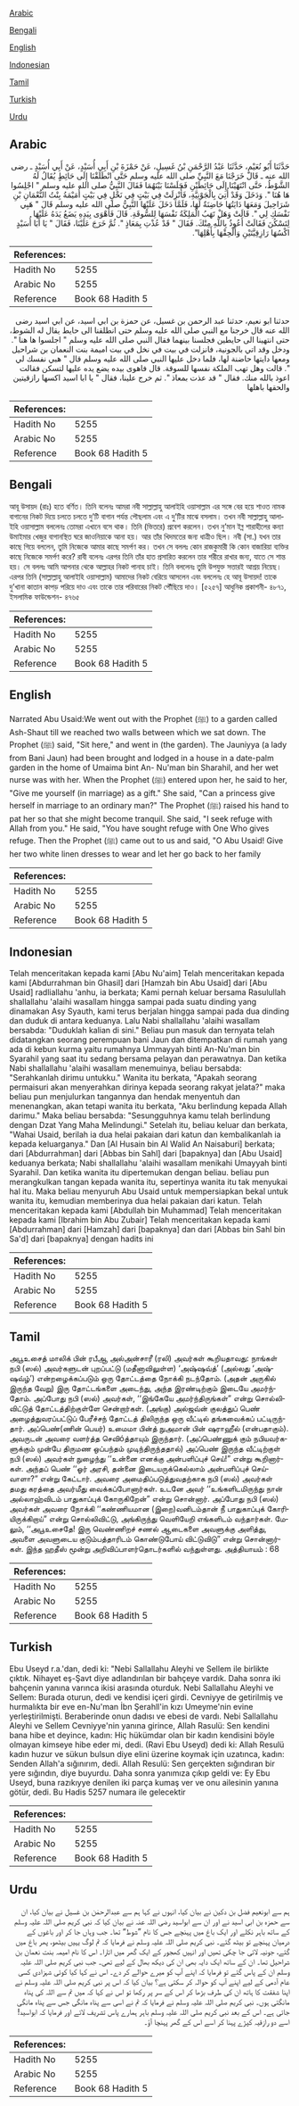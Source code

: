 [Arabic](#arabic)

[Bengali](#bengali)

[English](#english)

[Indonesian](#indonesian)

[Tamil](#tamil)

[Turkish](#turkish)

[Urdu](#urdu)

## Arabic


<div dir="rtl" lang="ar" style={{fontSize:'larger',backgroundColor:'#f8f9fa',padding:20}}>
حَدَّثَنَا أَبُو نُعَيْمٍ، حَدَّثَنَا عَبْدُ الرَّحْمَنِ بْنُ غَسِيلٍ، عَنْ حَمْزَةَ بْنِ أَبِي أُسَيْدٍ، عَنْ أَبِي أُسَيْدٍ ـ رضى الله عنه ـ قَالَ خَرَجْنَا مَعَ النَّبِيِّ صلى الله عليه وسلم حَتَّى انْطَلَقْنَا إِلَى حَائِطٍ يُقَالُ لَهُ الشَّوْطُ، حَتَّى انْتَهَيْنَا إِلَى حَائِطَيْنِ فَجَلَسْنَا بَيْنَهُمَا فَقَالَ النَّبِيُّ صلى الله عليه وسلم ‏"‏ اجْلِسُوا هَا هُنَا ‏"‏‏.‏ وَدَخَلَ وَقَدْ أُتِيَ بِالْجَوْنِيَّةِ، فَأُنْزِلَتْ فِي بَيْتٍ فِي نَخْلٍ فِي بَيْتٍ أُمَيْمَةُ بِنْتُ النُّعْمَانِ بْنِ شَرَاحِيلَ وَمَعَهَا دَايَتُهَا حَاضِنَةٌ لَهَا، فَلَمَّا دَخَلَ عَلَيْهَا النَّبِيُّ صلى الله عليه وسلم قَالَ ‏"‏ هَبِي نَفْسَكِ لِي ‏"‏‏.‏ قَالَتْ وَهَلْ تَهَبُ الْمَلِكَةُ نَفْسَهَا لِلسُّوقَةِ‏.‏ قَالَ فَأَهْوَى بِيَدِهِ يَضَعُ يَدَهُ عَلَيْهَا لِتَسْكُنَ فَقَالَتْ أَعُوذُ بِاللَّهِ مِنْكَ‏.‏ فَقَالَ ‏"‏ قَدْ عُذْتِ بِمَعَاذٍ ‏"‏‏.‏ ثُمَّ خَرَجَ عَلَيْنَا، فَقَالَ ‏"‏ يَا أَبَا أُسَيْدٍ اكْسُهَا رَازِقِيَّتَيْنِ وَأَلْحِقْهَا بِأَهْلِهَا‏"‏‏.‏
</div>
<div style={{backgroundColor:'#f8f9fa',padding:20, marginBottom: 10}}><table> <thead> <tr> <th>References:</th> <th></th> </tr> </thead> <tbody><tr><td>Hadith No</td><td>5255</td></tr><tr><td>Arabic No</td><td>5255</td></tr><tr><td>Reference</td><td>Book 68 Hadith 5</td></tr></tbody></table></div>


<div dir="rtl" lang="ar" style={{fontSize:'larger',backgroundColor:'#f8f9fa',padding:20}}>
حدثنا ابو نعيم، حدثنا عبد الرحمن بن غسيل، عن حمزة بن ابي اسيد، عن ابي اسيد رضى الله عنه قال خرجنا مع النبي صلى الله عليه وسلم حتى انطلقنا الى حايط يقال له الشوط، حتى انتهينا الى حايطين فجلسنا بينهما فقال النبي صلى الله عليه وسلم " اجلسوا ها هنا ". ودخل وقد اتي بالجونية، فانزلت في بيت في نخل في بيت اميمة بنت النعمان بن شراحيل ومعها دايتها حاضنة لها، فلما دخل عليها النبي صلى الله عليه وسلم قال " هبي نفسك لي ". قالت وهل تهب الملكة نفسها للسوقة. قال فاهوى بيده يضع يده عليها لتسكن فقالت اعوذ بالله منك. فقال " قد عذت بمعاذ ". ثم خرج علينا، فقال " يا ابا اسيد اكسها رازقيتين والحقها باهلها
</div>
<div style={{backgroundColor:'#f8f9fa',padding:20, marginBottom: 10}}><table> <thead> <tr> <th>References:</th> <th></th> </tr> </thead> <tbody><tr><td>Hadith No</td><td>5255</td></tr><tr><td>Arabic No</td><td>5255</td></tr><tr><td>Reference</td><td>Book 68 Hadith 5</td></tr></tbody></table></div>

## Bengali


<div dir="ltr" lang="bn" style={{fontSize:'larger',backgroundColor:'#f8f9fa',padding:20}}>
আবূ উসায়দ (রাঃ) হতে বর্ণিত। তিনি বলেনঃ আমরা নবী সাল্লাল্লাহু আলাইহি ওয়াসাল্লাম এর সঙ্গে বের হয়ে শাওত নামক বাগানের নিকট দিয়ে চলতে চলতে দু’টি বাগান পর্যন্ত পৌছলাম এবং এ দু’টির মাঝে বসলাম। তখন নবী সাল্লাল্লাহু আলাইহি ওয়াসাল্লাম বললেনঃ তোমরা এখানে বসে থাক। তিনি (ভিতরে) প্রবেশ করলেন। তখন নু’মান ইব্ন শারাহীলের কন্যা উমাইমার খেজুর বাগানস্থিত ঘরে জাওনিয়াকে আনা হয়। আর তাঁর খিদমতের জন্য ধাত্রীও ছিল। নবী (সা.) যখন তার কাছে গিয়ে বললেন, তুমি নিজেকে আমার কাছে সমর্পণ কর। তখন সে বললঃ কোন রাজকুমারী কি কোন বাজারিয়া ব্যক্তির কাছে নিজেকে সমর্পণ করে? রাবী বলেনঃ এরপর তিনি তাঁর হাত প্রসারিত করলেন তার শরীরে রাখার জন্য, যাতে সে শান্ত হয়। সে বললঃ আমি আপনার থেকে আল্লাহর নিকট পানাহ চাই। তিনি বললেনঃ তুমি উপযুক্ত সত্তারই আশ্রয় নিয়েছ। এরপর তিনি (সাল্লাল্লাহু আলাইহি ওয়াসাল্লাম) আমাদের নিকট বেরিয়ে আসলেন এবং বললেনঃ হে আবূ উসায়দ! তাকে দু’খানা কাতান কাপড় পরিয়ে দাও এবং তাকে তার পরিবারের নিকট পৌঁছিয়ে দাও। [৫২৫৭] আধুনিক প্রকাশনী- ৪৮৭১, ইসলামিক ফাউন্ডেশন- ৪৭৬৫
</div>
<div style={{backgroundColor:'#f8f9fa',padding:20, marginBottom: 10}}><table> <thead> <tr> <th>References:</th> <th></th> </tr> </thead> <tbody><tr><td>Hadith No</td><td>5255</td></tr><tr><td>Arabic No</td><td>5255</td></tr><tr><td>Reference</td><td>Book 68 Hadith 5</td></tr></tbody></table></div>

## English


<div dir="ltr" lang="en" style={{fontSize:'larger',backgroundColor:'#f8f9fa',padding:20}}>
Narrated Abu Usaid:We went out with the Prophet (ﷺ) to a garden called Ash-Shaut till we reached two walls between which we sat down. The Prophet (ﷺ) said, "Sit here," and went in (the garden). The Jauniyya (a lady from Bani Jaun) had been brought and lodged in a house in a date-palm garden in the home of Umaima bint An- Nu'man bin Sharahil, and her wet nurse was with her. When the Prophet (ﷺ) entered upon her, he said to her, "Give me yourself (in marriage) as a gift." She said, "Can a princess give herself in marriage to an ordinary man?" The Prophet (ﷺ) raised his hand to pat her so that she might become tranquil. She said, "I seek refuge with Allah from you." He said, "You have sought refuge with One Who gives refuge. Then the Prophet (ﷺ) came out to us and said, "O Abu Usaid! Give her two white linen dresses to wear and let her go back to her family
</div>
<div style={{backgroundColor:'#f8f9fa',padding:20, marginBottom: 10}}><table> <thead> <tr> <th>References:</th> <th></th> </tr> </thead> <tbody><tr><td>Hadith No</td><td>5255</td></tr><tr><td>Arabic No</td><td>5255</td></tr><tr><td>Reference</td><td>Book 68 Hadith 5</td></tr></tbody></table></div>

## Indonesian


<div dir="ltr" lang="id" style={{fontSize:'larger',backgroundColor:'#f8f9fa',padding:20}}>
Telah menceritakan kepada kami [Abu Nu'aim] Telah menceritakan kepada kami [Abdurrahman bin Ghasil] dari [Hamzah bin Abu Usaid] dari [Abu Usaid] radliallahu 'anhu, ia berkata; Kami pernah keluar bersama Rasulullah shallallahu 'alaihi wasallam hingga sampai pada suatu dinding yang dinamakan Asy Syauth, kami terus berjalan hingga sampai pada dua dinding dan duduk di antara keduanya. Lalu Nabi shallallahu 'alaihi wasallam bersabda: "Duduklah kalian di sini." Beliau pun masuk dan ternyata telah didatangkan seorang perempuan bani Jaun dan ditempatkan di rumah yang ada di kebun kurma yaitu rumahnya Ummayyah binti An-Nu'man bin Syarahil yang saat itu sedang bersama pelayan dan perawatnya. Dan ketika Nabi shallallahu 'alaihi wasallam menemuinya, beliau bersabda: "Serahkanlah dirimu untukku." Wanita itu berkata, "Apakah seorang permaisuri akan menyerahkan dirinya kepada seorang rakyat jelata?" maka beliau pun menjulurkan tangannya dan hendak menyentuh dan menenangkan, akan tetapi wanita itu berkata, "Aku berlindung kepada Allah darimu." Maka beliau bersabda: "Sesungguhnya kamu telah berlindung dengan Dzat Yang Maha Melindungi." Setelah itu, beliau keluar dan berkata, "Wahai Usaid, berilah ia dua helai pakaian dari katun dan kembalikanlah ia kepada keluarganya." Dan [Al Husain bin Al Walid An Naisaburi] berkata; dari [Abdurrahman] dari [Abbas bin Sahl] dari [bapaknya] dan [Abu Usaid] keduanya berkata; Nabi shallallahu 'alaihi wasallam menikahi Umayyah binti Syarahil. Dan ketika wanita itu dipertemukan dengan beliau. beliau pun merangkulkan tangan kepada wanita itu, sepertinya wanita itu tak menyukai hal itu. Maka beliau menyuruh Abu Usaid untuk mempersiapkan bekal untuk wanita itu, kemudian memberinya dua helai pakaian dari katun. Telah menceritakan kepada kami [Abdullah bin Muhammad] Telah menceritakan kepada kami [Ibrahim bin Abu Zubair] Telah menceritakan kepada kami [Abdurrahman] dari [Hamzah] dari [bapaknya] dan dari [Abbas bin Sahl bin Sa'd] dari [bapaknya] dengan hadits ini
</div>
<div style={{backgroundColor:'#f8f9fa',padding:20, marginBottom: 10}}><table> <thead> <tr> <th>References:</th> <th></th> </tr> </thead> <tbody><tr><td>Hadith No</td><td>5255</td></tr><tr><td>Arabic No</td><td>5255</td></tr><tr><td>Reference</td><td>Book 68 Hadith 5</td></tr></tbody></table></div>

## Tamil


<div dir="ltr" lang="ta" style={{fontSize:'larger',backgroundColor:'#f8f9fa',padding:20}}>
அபூஉசைத் மாலிக் பின் ரபீஆ அல்அன்சாரீ (ரலி) அவர்கள் கூறியதாவது: நாங்கள் நபி (ஸல்) அவர்களுடன் புறப்பட்டு (மதீனாவிலுள்ள) ‘அஷ்ஷவ்த்’ (அல்லது ‘அஷ்ஷவ்ழ்’) என்றழைக்கப்படும் ஒரு தோட்டத்தை நோக்கி நடந்தோம். (அதன் அருகில் இருந்த வேறு) இரு தோட்டங்களை அடைந்து, அந்த இரண்டிற்கும் இடையே அமர்ந்தோம். அப்போது நபி (ஸல்) அவர்கள், ‘‘இங்கேயே அமர்ந்திருங்கள்” என்று சொல்லிவிட்டுத் தோட்டத்திற்குள்ளே சென்றார்கள். (அங்கு) அல்ஜவ்ன் குலத்துப் பெண் அழைத்துவரப்பட்டுப் பேரீச்சந் தோட்டத் திலிருந்த ஒரு வீட்டில் தங்கவைக்கப் பட்டிருந்தார். அப்பெண்(ணின் பெயர்) உமைமா பின்த் நுஅமான் பின் ஷராஹீல் (என்பதாகும்). அவருடன் அவரை வளர்த்த செவிóத்தாயும் இருந்தார். (அப்பெண்ணுக் கும் நபியவர்களுக்கும் முன்பே திருமண ஒப்பந்தம் முடிந்திருந்ததால்) அப்பெண் இருந்த வீட்டிற்குள் நபி (ஸல்) அவர்கள் நுழைந்து ‘‘உன்னை எனக்கு அன்பளிப்புச் செய்!” என்று கூறினார்கள். அந்தப் பெண் ‘‘ஓர் அரசி, தன்னை இடையருக்கெல்லாம் அன்பளிப்புச் செய்வாளா?” என்று கேட்டார். அவரை அமைதிப்படுத்துவதற்காக நபி (ஸல்) அவர்கள் தமது கரத்தை அவர்மீது வைக்கப்போனார்கள். உடனே அவர் ‘‘உங்களிடமிருந்து நான் அல்லாஹ்விடம் பாதுகாப்புக் கோருகிறேன்” என்று சொன்னார். அப்போது நபி (ஸல்) அவர்கள் அவரை நோக்கி ‘‘கண்ணியமான (இறை)வனிடம்தான் நீ பாதுகாப்புக் கோரியிருக்கிறாய்” என்று சொல்லிவிட்டு, அங்கிருந்து வெளியேறி எங்களிடம் வந்தார்கள். மேலும், ‘‘அபூஉசைதே! இரு வெண்ணிறச் சணல் ஆடைகளை அவளுக்கு அளித்து, அவளை அவளுடைய குடும்பத்தாரிடம் கொண்டுபோய் விட்டுவிடு” என்று சொன்னார்கள். இந்த ஹதீஸ் மூன்று அறிவிப்பாளர்தொடர்களில் வந்துள்ளது. அத்தியாயம் : 68
</div>
<div style={{backgroundColor:'#f8f9fa',padding:20, marginBottom: 10}}><table> <thead> <tr> <th>References:</th> <th></th> </tr> </thead> <tbody><tr><td>Hadith No</td><td>5255</td></tr><tr><td>Arabic No</td><td>5255</td></tr><tr><td>Reference</td><td>Book 68 Hadith 5</td></tr></tbody></table></div>

## Turkish


<div dir="ltr" lang="tr" style={{fontSize:'larger',backgroundColor:'#f8f9fa',padding:20}}>
Ebu Useyd r.a.'dan, dedi ki: "Nebi Sallallahu Aleyhi ve Sellem ile birlikte çıktık. Nihayet eş-Şavt diye adlandırılan bir bahçeye vardık. Daha sonra iki bahçenin yanına varınca ikisi arasında oturduk. Nebi Sallallahu Aleyhi ve Sellem: Burada oturun, dedi ve kendisi içeri girdi. Cevniyye de getirilmiş ve hurmalıkta bir eve en-Nu'man İbn Şerahll'in kızı Umeyme'nin evine yerleştirilmişti. Beraberinde onun dadısı ve ebesi de vardı. Nebi Sallallahu Aleyhi ve Sellem Cevniyye'nin yanına girince, Allah Rasulü: Sen kendini bana hibe et deyince, kadın: Hiç hükümdar olan bir kadın kendisini böyle olmayan kimseye hibe eder mi, dedi. (Ravi Ebu Useyd) dedi ki: Allah Resulü kadın huzur ve sükun bulsun diye elini üzerine koymak için uzatınca, kadın: Senden Allah'a sığınırım, dedi. Allah Resulü: Sen gerçekten sığındıran bir yere sığındın, diye buyurdu. Daha sonra yanımıza çıkıp geldi ve: Ey Ebu Useyd, buna razıkıyye denilen iki parça kumaş ver ve onu ailesinin yanına götür, dedi. Bu Hadis 5257 numara ile gelecektir
</div>
<div style={{backgroundColor:'#f8f9fa',padding:20, marginBottom: 10}}><table> <thead> <tr> <th>References:</th> <th></th> </tr> </thead> <tbody><tr><td>Hadith No</td><td>5255</td></tr><tr><td>Arabic No</td><td>5255</td></tr><tr><td>Reference</td><td>Book 68 Hadith 5</td></tr></tbody></table></div>

## Urdu


<div dir="rtl" lang="ur" style={{fontSize:'larger',backgroundColor:'#f8f9fa',padding:20}}>
ہم سے ابونعیم فضل بن دکین نے بیان کیا، انہوں نے کہا ہم سے عبدالرحمٰن بن غسیل نے بیان کیا، ان سے حمزہ بن ابی اسید نے اور ان سے ابواسید رضی اللہ عنہ نے بیان کیا کہ نبی کریم صلی اللہ علیہ وسلم کے ساتھ باہر نکلے اور ایک باغ میں پہنچے جس کا نام ”شوط“ تھا۔ جب وہاں جا کر اور باغوں کے درمیان پہنچے تو بیٹھ گئے۔ نبی کریم صلی اللہ علیہ وسلم نے فرمایا کہ تم لوگ یہیں بیٹھو، پھر باغ میں گئے، جونیہ لائی جا چکی تھیں اور انہیں کھجور کے ایک گھر میں اتارا۔ اس کا نام امیمہ بنت نعمان بن شراحیل تھا۔ ان کے ساتھ ایک دایہ بھی ان کی دیکھ بھال کے لیے تھی۔ جب نبی کریم صلی اللہ علیہ وسلم ان کے پاس گئے تو فرمایا کہ اپنے آپ کو میرے حوالے کر دے۔ اس نے کہا کیا کوئی شہزادی کسی عام آدمی کے لیے اپنے آپ کو حوالہ کر سکتی ہے؟ بیان کیا کہ اس پر نبی کریم صلی اللہ علیہ وسلم نے اپنا شفقت کا ہاتھ ان کی طرف بڑھا کر اس کے سر پر رکھا تو اس نے کہا کہ میں تم سے اللہ کی پناہ مانگتی ہوں۔ نبی کریم صلی اللہ علیہ وسلم نے فرمایا کہ تم نے اسی سے پناہ مانگی جس سے پناہ مانگی جاتی ہے۔ اس کے بعد نبی کریم صلی اللہ علیہ وسلم باہر ہمارے پاس تشریف لائے اور فرمایا کہ ابواسید! اسے دو رازقیہ کپڑے پہنا کر اسے اس کے گھر پہنچا آؤ۔
</div>
<div style={{backgroundColor:'#f8f9fa',padding:20, marginBottom: 10}}><table> <thead> <tr> <th>References:</th> <th></th> </tr> </thead> <tbody><tr><td>Hadith No</td><td>5255</td></tr><tr><td>Arabic No</td><td>5255</td></tr><tr><td>Reference</td><td>Book 68 Hadith 5</td></tr></tbody></table></div>